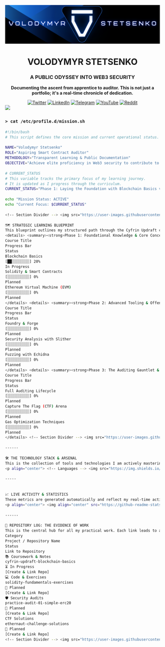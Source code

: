 <div id="header" align="center">
  <!-- Main Banner Image -->
  <img src="https://raw.githubusercontent.com/VolodymyrStetsenko/VolodymyrStetsenko/main/baner.png" alt="Volodymyr Stetsenko Banner"/>
  
  <!-- Name and Title -->
  <h1 align="center">VOLODYMYR STETSENKO</h1>
  <h3 align="center">A PUBLIC ODYSSEY INTO WEB3 SECURITY</h3>
  
  <!-- Mission Statement -->
  <p align="center">
    <strong>Documenting the ascent from apprentice to auditor. This is not just a portfolio; it's a real-time chronicle of dedication.</strong>
  </p>
  
  <!-- Social Media Badges -->
  <div align="center">
    <a href="https://x.com/carstetsen" target="_blank"><img src="https://img.shields.io/badge/Twitter-1DA1F2?style=for-the-badge&logo=twitter&logoColor=white" alt="Twitter"/></a>
    <a href="https://www.linkedin.com/in/volodymyr-stetsenko-656014246/" target="_blank"><img src="https://img.shields.io/badge/LinkedIn-0077B5?style=for-the-badge&logo=linkedin&logoColor=white" alt="LinkedIn"/></a>
    <a href="https://t.me/Zero2Auditor" target="_blank"><img src="https://img.shields.io/badge/Telegram-2CA5E0?style=for-the-badge&logo=telegram&logoColor=white" alt="Telegram"/></a>
    <a href="https://www.youtube.com/@VolodymyrStetsenkoOfficial" target="_blank"><img src="https://img.shields.io/badge/YouTube-FF0000?style=for-the-badge&logo=youtube&logoColor=white" alt="YouTube"/></a>
    <a href="https://www.reddit.com/user/VStetsenko/" target="_blank"><img src="https://img.shields.io/badge/Reddit-FF4500?style=for-the-badge&logo=reddit&logoColor=white" alt="Reddit"/></a>
  </div>
</div>

<!-- Section Divider -->
<img src="https://user-images.githubusercontent.com/73097560/115834477-dbab4500-a447-11eb-908a-139a6edaec5c.gif">

### `> cat /etc/profile.d/mission.sh`

```bash
#!/bin/bash
# This script defines the core mission and current operational status.

NAME="Volodymyr Stetsenko"
ROLE="Aspiring Smart Contract Auditor"
METHODOLOGY="Transparent Learning & Public Documentation"
OBJECTIVE="Achieve elite proficiency in Web3 security to contribute to a safer decentralized ecosystem."

# CURRENT_STATUS
# This variable tracks the primary focus of my learning journey.
# It is updated as I progress through the curriculum.
CURRENT_STATUS="Phase 1: Laying the Foundation with Blockchain Basics via Cyfrin Updraft."

echo "Mission Status: ACTIVE"
echo "Current Focus: $CURRENT_STATUS"

<!-- Section Divider --> <img src="https://user-images.githubusercontent.com/73097560/115834477-dbab4500-a447-11eb-908a-139a6edaec5c.gif">

🗺️ STRATEGIC LEARNING BLUEPRINT
This blueprint outlines my structured path through the Cyfrin Updraft curriculum. Progress is a direct reflection of my current advancement.
<details> <summary><strong>Phase 1: Foundational Knowledge & Core Concepts</strong></summary>
Course Title
Progress Bar
Status
Blockchain Basics
[██░░░░░░░░] 20%
In Progress
Solidity & Smart Contracts
[░░░░░░░░░░] 0%
Planned
Ethereum Virtual Machine (EVM)
[░░░░░░░░░░] 0%
Planned
</details> <details> <summary><strong>Phase 2: Advanced Tooling & Offensive Techniques</strong></summary>
Course Title
Progress Bar
Status
Foundry & Forge
[░░░░░░░░░░] 0%
Planned
Security Analysis with Slither
[░░░░░░░░░░] 0%
Planned
Fuzzing with Echidna
[░░░░░░░░░░] 0%
Planned
</details> <details> <summary><strong>Phase 3: The Auditing Gauntlet & Real-World Application</strong></summary>
Course Title
Progress Bar
Status
Full Auditing Lifecycle
[░░░░░░░░░░] 0%
Planned
Capture The Flag (CTF) Arena
[░░░░░░░░░░] 0%
Planned
Gas Optimization Techniques
[░░░░░░░░░░] 0%
Planned
</details> <!-- Section Divider --> <img src="https://user-images.githubusercontent.com/73097560/115834477-dbab4500-a447-11eb-908a-139a6edaec5c.gif">

------

🛠️ THE TECHNOLOGY STACK & ARSENAL
This is the collection of tools and technologies I am actively mastering.
<p align="center"> <!-- Languages --> <img src="https://img.shields.io/badge/Solidity-363636?style=for-the-badge&logo=solidity&logoColor=white" alt="Solidity"/> <img src="https://img.shields.io/badge/JavaScript-F7DF1E?style=for-the-badge&logo=javascript&logoColor=black" alt="JavaScript"/> <img src="https://img.shields.io/badge/Python-3776AB?style=for-the-badge&logo=python&logoColor=white" alt="Python"/> <img src="https://img.shields.io/badge/Rust-000000?style=for-the-badge&logo=rust&logoColor=white" alt="Rust"/> <br> <!-- Tools & Frameworks --> <img src="https://img.shields.io/badge/Foundry-000000?style=for-the-badge&logo=foundry&logoColor=white" alt="Foundry"/> <img src="https://img.shields.io/badge/Hardhat-25292F?style=for-the-badge&logo=hardhat&logoColor=white" alt="Hardhat"/> <img src="https://img.shields.io/badge/Git-F05032?style=for-the-badge&logo=git&logoColor=white" alt="Git"/> <img src="https://img.shields.io/badge/Docker-2496ED?style=for-the-badge&logo=docker&logoColor=white" alt="Docker"/> </p> <!-- Section Divider --> <img src="https://user-images.githubusercontent.com/73097560/115834477-dbab4500-a447-11eb-908a-139a6edaec5c.gif">

-----


📈 LIVE ACTIVITY & STATISTICS
These metrics are generated automatically and reflect my real-time activity on GitHub.
<p align="center"> <img align="center" src="https://github-readme-stats.vercel.app/api?username=VolodymyrStetsenko&show_icons=true&locale=en&theme=radical&count_private=true" alt="GitHub Stats" /> <img align="center" src="https://github-readme-streak-stats.herokuapp.com/?user=VolodymyrStetsenko&theme=radical" alt="GitHub Streak" /> </p> <p align="center"> <img align="center" src="https://github-readme-stats.vercel.app/api/top-langs?username=VolodymyrStetsenko&show_icons=true&locale=en&layout=compact&theme=radical" alt="Top Languages" /> </p> <!-- Section Divider --> <img src="https://user-images.githubusercontent.com/73097560/115834477-dbab4500-a447-11eb-908a-139a6edaec5c.gif">

------

📂 REPOSITORY LOG: THE EVIDENCE OF WORK
This is the central hub for all my practical work. Each link leads to a repository containing code, detailed notes, or audit findings.
Category
Project / Repository Name
Status
Link to Repository
📚 Coursework & Notes
cyfrin-updraft-blockchain-basics
⏳ In Progress
[Create & Link Repo]
💻 Code & Exercises
solidity-fundamentals-exercises
📝 Planned
[Create & Link Repo]
🛡️ Security Audits
practice-audit-01-simple-erc20
📝 Planned
[Create & Link Repo]
CTF Solutions
ethernaut-challenge-solutions
📝 Planned
[Create & Link Repo]
<!-- Section Divider --> <img src="https://user-images.githubusercontent.com/73097560/115834477-dbab4500-a447-11eb-908a-139a6edaec5c.gif"> <div align="center"> <h3>This journey is fueled by curiosity and a relentless drive for excellence.</h3> <p>Connect with me, challenge my work, and let's secure the future of Web3, one block at a time.</p> <!-- GitHub Trophies --> <img src="https://github-profile-trophy.vercel.app/?username=VolodymyrStetsenko&theme=radical&column=7&no-frame=true&no-bg=true" alt="GitHub Trophies"/> </div> ```
